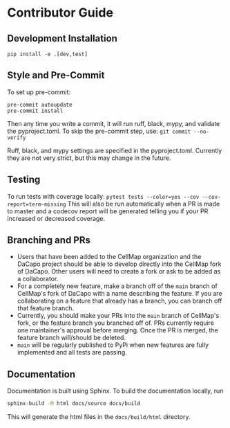 # Contributor Guide

## Development Installation
`pip install -e .[dev,test]`

## Style and Pre-Commit
To set up pre-commit:
```
pre-commit autoupdate
pre-commit install
```
Then any time you write a commit, it will run ruff, black, mypy, and validate the pyproject.toml. 
To skip the pre-commit step, use:
`git commit --no-verify`

Ruff, black, and mypy settings are specified in the pyproject.toml. Currently they are not very strict, but this may change in the future.

## Testing
To run tests with coverage locally:
`pytest tests --color=yes --cov --cov-report=term-missing`
This will also be run automatically when a PR is made to master and a codecov report will be generated telling you if your PR increased or decreased coverage.


## Branching and PRs
- Users that have been added to the CellMap organization and the DaCapo project should be able to develop directly into the CellMap fork of DaCapo. Other users will need to create a fork or ask to be added as a collaborator.
- For a completely new feature, make a branch off of the `main` branch of CellMap's fork of DaCapo with a name describing the feature. If you are collaborating on a feature that already has a branch, you can branch off that feature branch.
- Currently, you should make your PRs into the `main` branch of CellMap's fork, or the feature branch you branched off of. PRs currently require one maintainer's approval before merging. Once the PR is merged, the feature branch will/should be deleted. 
- `main` will be regularly published to PyPi when new features are fully implemented and all tests are passing.


## Documentation
Documentation is built using Sphinx. To build the documentation locally, run
```bash
sphinx-build -M html docs/source docs/build
```
This will generate the html files in the `docs/build/html` directory.
